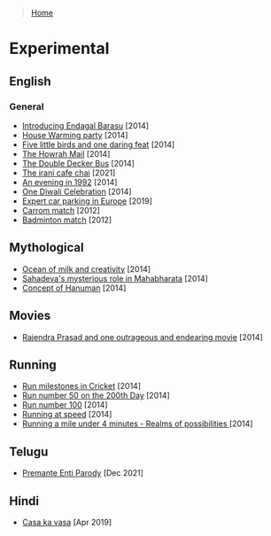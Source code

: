 >[Home](../README.md)

# Experimental 

## English

### General

- [Introducing Endagal Barasu](IntroducingEndagalBarasu.md) [2014]
- [House Warming party](HouseWarmingParty.md) [2014]
- [Five little birds and one daring feat](FiveLittleBirds.md) [2014]
- [The Howrah Mail](TheHowrahMail.md) [2014]
- [The Double Decker Bus](TheDoubleDeckerBus.md) [2014]
- [The irani cafe chai](TheIraniChai.md) [2021]
- [An evening in 1992](AndEveningIn1992.md) [2014]
- [One Diwali Celebration](OneDiwaliCelebration.md) [2014]
- [Expert car parking in Europe](ExpertCarParkingInEurope.md) [2019]
- [Carrom match](CarromMatch.md) [2012]
- [Badminton match](BadmintonMatch.md)  [2012]

## Mythological
- [Ocean of milk and creativity](OceanOfMilkAndCreativity.md) [2014]
- [Sahadeva's mysterious role in Mahabharata](SahadevasMysteriousRoleInMahabharata.md) [2014]
- [Concept of Hanuman](ConceptOfHanuman.md) [2014]

## Movies
- [Rajendra Prasad and one outrageous and endearing movie](RajendraPrasadAndOneOutrageousButEndearingMovie.md) [2014]

## Running

- [Run milestones in Cricket](RunMilestonesInCricket.md) [2014]
- [Run number 50 on the 200th Day](RunNumber50OnThe200thDay.md) [2014]
- [Run number 100](RunNumber100.md) [2014]
- [Running at speed](RunningAtSpeed.md) [2014]
- [Running a mile under 4 minutes - Realms of possibilities ](RunningAMileUnder4minutesAndRealmsOfPossbilities.md) [2014]
## Telugu
- [ Premante Enti Parody](PremanteEntiParody.md) [Dec 2021]

## Hindi
- [Casa ka vasa](CasaKaVasa.md) [Apr 2019]